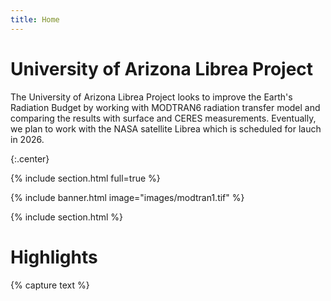 ```yaml
---
title: Home
---
```


# University of Arizona Librea Project

The University of Arizona Librea Project looks to improve the Earth's Radiation Budget by working with MODTRAN6 radiation transfer model and comparing the results with surface and CERES measurements. Eventually, we plan to work with the NASA satellite Librea which is scheduled for lauch in 2026. 

{:.center}

{% include section.html full=true %}

{% include banner.html image="images/modtran1.tif" %}

{% include section.html %}

# Highlights

{% capture text %}
